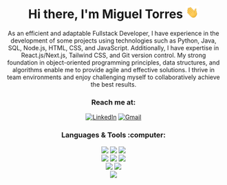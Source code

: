 <h1 align="center">Hi there, I'm Miguel Torres <img src="https://github.com/ABSphreak/ABSphreak/blob/master/gifs/Hi.gif" width="30px"> </h1>

<div align="center">
 
As an efficient and adaptable Fullstack Developer, I have experience in the development of some projects using technologies such as Python, Java, SQL, Node.js, HTML, CSS, and JavaScript. Additionally, I have expertise in React.js/Next.js, Tailwind CSS, and Git version control. My strong foundation in object-oriented programming principles, data structures, and algorithms enable me to provide agile and effective solutions. I thrive in team environments and enjoy challenging myself to collaboratively achieve the best results.
</div>
 
<h3 align="center">Reach me at: </h3>

<div align="center">
  
[![LinkedIn](https://img.shields.io/badge/-LINKEDIN-0077B5?style=for-the-badge&logo=linkedin&logoColor=white)](https://www.linkedin.com/in/miguelt-dev/)
[![Gmail](https://img.shields.io/badge/-GMAIL-D14836?style=for-the-badge&logo=gmail&logoColor=white)](mailto:miguel.torres.20@hotmail.com)
  
</div>

<h3 align="center">Languages & Tools 	:computer: </h3>

<div align="center">
  <img src="https://img.shields.io/badge/html5%20-%23E34F26.svg?&style=for-the-badge&logo=html5&logoColor=white">
  <img src="https://img.shields.io/badge/css3%20-%231572B6.svg?&style=for-the-badge&logo=css3&logoColor=white">
  <img src="https://img.shields.io/badge/javascript-%23F7DF1E.svg?&style=for-the-badge&logo=javascript&logoColor=black">
 <br>
  <img src="https://img.shields.io/badge/python%20-%2314354C.svg?&style=for-the-badge&logo=python&logoColor=white">
  <img src="https://img.shields.io/badge/c%20-%2300599C.svg?&style=for-the-badge&logo=c&logoColor=white">
  <img src="https://img.shields.io/badge/postgresql%20-%231572B6.svg?&style=for-the-badge&logo=postgresql&logoColor=white"/>
 <br>
  <img src="https://img.shields.io/badge/tailwindcss%20-%231591A6.svg?&style=for-the-badge&logo=tailwindcss&logoColor=white"/>
  <img src="https://img.shields.io/badge/react%20-%2353B214.svg?&style=for-the-badge&logo=react&logoColor=white"/>
 <br>
  <img src="https://img.shields.io/badge/git%20-%23A53214.svg?&style=for-the-badge&logo=git&logoColor=white"/>
</div>
